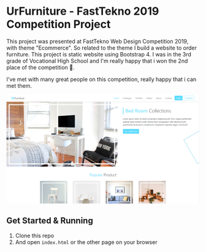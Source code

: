# UrFurniture - FastTekno 2019 Competition Project

This project was presented at FastTekno Web Design Competition 2019, with theme "Ecommerce". So related to the theme I build a website to order furniture. This project is static website using Bootstrap 4. I was in the 3rd grade of Vocational High School and I'm really happy that i won the 2nd place of the competition 🥈.

I've met with many great people on this competition, really happy that i can met them.

![Screenshot](/screenshot.png)

## Get Started & Running

1. Clone this repo
2. And open `index.html` or the other page on your browser
